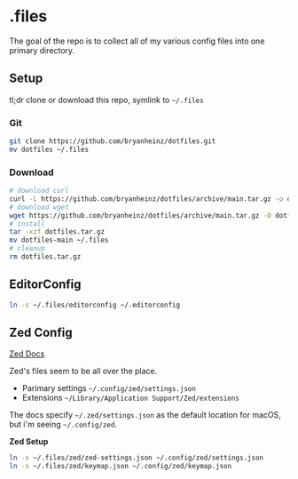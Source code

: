 # .files

The goal of the repo is to collect all of my various config files into one primary directory.

## Setup

tl;dr clone or download this repo, symlink to `~/.files`

### Git

```bash
git clone https://github.com/bryanheinz/dotfiles.git
mv dotfiles ~/.files
```

### Download

```bash
# download curl
curl -L https://github.com/bryanheinz/dotfiles/archive/main.tar.gz -o dotfiles.tar.gz
# download wget
wget https://github.com/bryanheinz/dotfiles/archive/main.tar.gz -O dotfiles.tar.gz
# install
tar -xzf dotfiles.tar.gz
mv dotfiles-main ~/.files
# cleanup
rm dotfiles.tar.gz
```

## EditorConfig

```bash
ln -s ~/.files/editorconfig ~/.editorconfig
```

## Zed Config

[Zed Docs](https://zed.dev/docs/)

Zed's files seem to be all over the place.

- Parimary settings `~/.config/zed/settings.json`
- Extensions `~/Library/Application Support/Zed/extensions`

The docs specify `~/.zed/settings.json` as the default location for macOS, but i'm seeing `~/.config/zed`.

**Zed Setup**

```bash
ln -s ~/.files/zed/zed-settings.json ~/.config/zed/settings.json
ln -s ~/.files/zed/keymap.json ~/.config/zed/keymap.json
```
